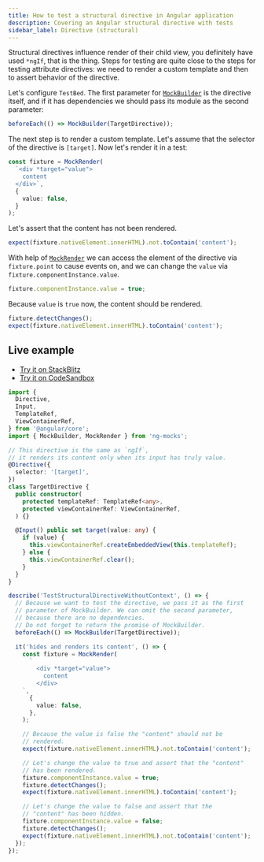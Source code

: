 ```yaml
---
title: How to test a structural directive in Angular application
description: Covering an Angular structural directive with tests
sidebar_label: Directive (structural) 
---
```


Structural directives influence render of their child view, you definitely have used `*ngIf`, that is the thing.
Steps for testing are quite close to the steps for testing attribute directives: we need to render a custom template and
then to assert behavior of the directive.

Let's configure `TestBed`. The first parameter for [`MockBuilder`](https://www.npmjs.com/package/ng-mocks#mockbuilder) is the directive itself,
and if it has dependencies we should pass its module as the second parameter:

```ts
beforeEach(() => MockBuilder(TargetDirective));
```

The next step is to render a custom template. Let's assume that the selector of the directive is `[target]`.
Now let's render it in a test:

```ts
const fixture = MockRender(
  `<div *target="value">
    content
  </div>`,
  {
    value: false,
  }
);
```

Let's assert that the content has not been rendered.

```ts
expect(fixture.nativeElement.innerHTML).not.toContain('content');
```

With help of [`MockRender`](https://www.npmjs.com/package/ng-mocks#mockrender) we can access the element of the directive via `fixture.point` to cause events on,
and we can change the `value` via `fixture.componentInstance.value`.

```ts
fixture.componentInstance.value = true;
```

Because `value` is `true` now, the content should be rendered.

```ts
fixture.detectChanges();
expect(fixture.nativeElement.innerHTML).toContain('content');
```

## Live example

- [Try it on StackBlitz](https://stackblitz.com/github/ng-mocks/examples/tree/tests?file=src/examples/TestStructuralDirective/test.spec.ts&initialpath=%3Fspec%3DTestStructuralDirectiveWithoutContext)
- [Try it on CodeSandbox](https://codesandbox.io/s/github/ng-mocks/examples/tree/tests?file=/src/examples/TestStructuralDirective/test.spec.ts&initialpath=%3Fspec%3DTestStructuralDirectiveWithoutContext)

```ts title="https://github.com/ike18t/ng-mocks/blob/master/examples/TestStructuralDirective/test.spec.ts"
import {
  Directive,
  Input,
  TemplateRef,
  ViewContainerRef,
} from '@angular/core';
import { MockBuilder, MockRender } from 'ng-mocks';

// This directive is the same as `ngIf`,
// it renders its content only when its input has truly value.
@Directive({
  selector: '[target]',
})
class TargetDirective {
  public constructor(
    protected templateRef: TemplateRef<any>,
    protected viewContainerRef: ViewContainerRef,
  ) {}

  @Input() public set target(value: any) {
    if (value) {
      this.viewContainerRef.createEmbeddedView(this.templateRef);
    } else {
      this.viewContainerRef.clear();
    }
  }
}

describe('TestStructuralDirectiveWithoutContext', () => {
  // Because we want to test the directive, we pass it as the first
  // parameter of MockBuilder. We can omit the second parameter,
  // because there are no dependencies.
  // Do not forget to return the promise of MockBuilder.
  beforeEach(() => MockBuilder(TargetDirective));

  it('hides and renders its content', () => {
    const fixture = MockRender(
      `
        <div *target="value">
          content
        </div>
    `,
      {
        value: false,
      },
    );

    // Because the value is false the "content" should not be
    // rendered.
    expect(fixture.nativeElement.innerHTML).not.toContain('content');

    // Let's change the value to true and assert that the "content"
    // has been rendered.
    fixture.componentInstance.value = true;
    fixture.detectChanges();
    expect(fixture.nativeElement.innerHTML).toContain('content');

    // Let's change the value to false and assert that the
    // "content" has been hidden.
    fixture.componentInstance.value = false;
    fixture.detectChanges();
    expect(fixture.nativeElement.innerHTML).not.toContain('content');
  });
});
```
